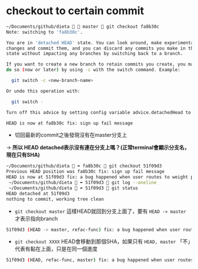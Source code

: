 # checkout to certain commit

```bash
~/Documents/github/dieta   master  git checkout fa8b30c
Note: switching to 'fa8b30c'.

You are in 'detached HEAD' state. You can look around, make experimental
changes and commit them, and you can discard any commits you make in this
state without impacting any branches by switching back to a branch.

If you want to create a new branch to retain commits you create, you may
do so (now or later) by using -c with the switch command. Example:

  git switch -c <new-branch-name>

Or undo this operation with:

  git switch -

Turn off this advice by setting config variable advice.detachedHead to false

HEAD is now at fa8b30c fix: sign up fail message
```

- 切回最新的commit之後發現沒有在master分支上

→ **所以 HEAD detached表示沒有連在分支上嗎？(正常terminal會顯示分支名，現在只有SHA)**

```bash
~/Documents/github/dieta  ➦ fa8b30c  git checkout 51f09d3
Previous HEAD position was fa8b30c fix: sign up fail message
HEAD is now at 51f09d3 fix: a bug happened when user routes to weight page and then to rateCalculation page, the weight state was cleared
 ~/Documents/github/dieta  ➦ 51f09d3  git log --oneline   
 ~/Documents/github/dieta  ➦ 51f09d3  git status
HEAD detached at 51f09d3
nothing to commit, working tree clean
```

- `git checkout master` 這樣HEAD就回到分支上面了，要有 `HEAD -> master` 才表示指向branch

```bash
51f09d3 (HEAD -> master, refac-func) fix: a bug happened when user routes to weight p
```

- `git checkout XXXX` HEAD會移動到那個SHA，如果只有 `HEAD, master` 「不」代表有黏在上面，只是在同一個進度

```bash
51f09d3 (HEAD, refac-func, master) fix: a bug happened when user routes to weight page and then to rateCalculation page, the weight state was cleared
```

